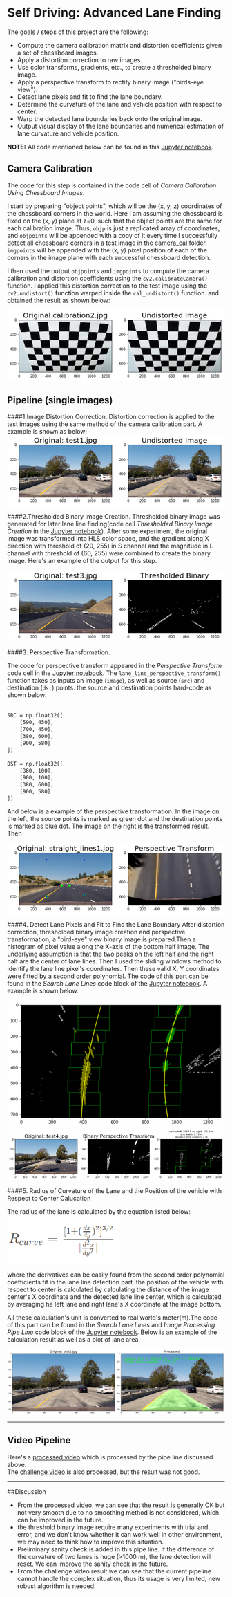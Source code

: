 # **Self Driving: Advanced Lane Finding**

The goals / steps of this project are the following:

* Compute the camera calibration matrix and distortion coefficients given a set of chessboard images.
* Apply a distortion correction to raw images.
* Use color transforms, gradients, etc., to create a thresholded binary image.
* Apply a perspective transform to rectify binary image ("birds-eye view").
* Detect lane pixels and fit to find the lane boundary.
* Determine the curvature of the lane and vehicle position with respect to center.
* Warp the detected lane boundaries back onto the original image.
* Output visual display of the lane boundaries and numerical estimation of lane curvature and vehicle position.





**NOTE:** All code mentioned below can be found in this [Jupyter notebook](./FlowSetup.ipynb).

## Camera Calibration

The code for this step is contained in the code cell of *Camera Calibration Using Chessboard Images*. 

I start by preparing "object points", which will be the (x, y, z) coordinates of the chessboard corners in the world. Here I am assuming the chessboard is fixed on the (x, y) plane at z=0, such that the object points are the same for each calibration image.  Thus, `objp` is just a replicated array of coordinates, and `objpoints` will be appended with a copy of it every time I successfully detect all chessboard corners in a test image in the [camera_cal](./camera_cal) folder.  `imgpoints` will be appended with the (x, y) pixel position of each of the corners in the image plane with each successful chessboard detection.  

I then used the output `objpoints` and `imgpoints` to compute the camera calibration and distortion coefficients using the `cv2.calibrateCamera()` function.  I applied this distortion correction to the test image using the `cv2.undistort()` function warped inside the `cal_undistort()` function. and obtained the result as shown below: 

![camera_calibration](./resource/camera_calibration_example.png)

## Pipeline (single images)

####1.Image Distortion Correction.
Distortion correction is applied to the test images using the same method of the camera calibration part. A example is shown as below:  
![undistorted_example](./resource/undistorted_example.png)


####2.Thresholded Binary Image Creation.
Thresholded binary image was generated for later lane line finding(code cell *Thresholded Binary Image Creation* in the [Jupyter notebook](./FlowSetup.ipynb)). After some experiment, the original image was transformed into HLS color space, and the gradient along X direction with threshold of (20, 255) in S channel and the magnitude in L channel with threshold of (60, 255) were combined to create the binary image.   Here's an example of the output for this step.  

![binary image example](./resource/binary_image_example.png)


####3. Perspective Transformation.

The code for perspective transform appeared in the  *Perspective Transform* code cell in the [Jupyter notebook](./FlowSetup.ipynb).  The `lane_line_perspective_transform()` function takes as inputs an image (`image`), as well as source (`src`) and destination (`dst`) points. the source and destination points hard-code as shown below:

```
  
SRC = np.float32([
    [590, 450],
    [700, 450],
    [380, 600],
    [900, 580]
])

DST = np.float32([
    [380, 100],
    [900, 100],
    [380, 600],
    [900, 580]
])

```

And below is a example of the perspective transformation. In the image on the left, the source points is marked as green dot and the destination points is marked as blue dot. The image on the right is the transformed result. Then  

![perspective_transformation](./resource/perspective_transformation.png)

####4. Detect Lane Pixels and Fit to Find the Lane Boundary
After distortion correction, thresholded binary image creation and perspective transformation, a "bird-eye" view binary image is prepared.Then a histogram of pixel value along the X-axis of the bottom half image. The underlying assumption is that the two peaks on the left half and the right half are the center of lane lines. Then  I used the sliding windows method to identify the lane line pixel's coordinates. Then these valid X, Y coordinates were fitted by a second order polynomial. The code of this part can be found in the *Search Lane Lines* code block of the [Jupyter notebook](./FlowSetup.ipynb). A example is shown below.        


![fit example](./resource/fit_example.png)
![fit example](./resource/fit_example_2.png)



####5. Radius of Curvature of the Lane and the Position of the vehicle with Respect to Center Calucation

The radius of the lane is calculated by the equation listed below:  
![curve equation](./resource/curve_equation.png) 

where the derivatives can be easily found from the second order polynomial coefficients fit in the lane line detection part.
the position of the vehicle with respect to center is calculated by calculating the distance of the image center's X coordinate and the detected lane line center, which is calculated by averaging he left lane and right lane's X coordinate at the image bottom.

All these calculation's unit is converted to real world's meter(m).The code of this part can be found in the *Search Lane Lines* and *Image Processing Pipe Line* code block of the [Jupyter notebook](./FlowSetup.ipynb). Below is an example of the calculation result as well as a plot of lane area. 


![post](./resource/post.png)   



---

## Video Pipeline


Here's a [processed video](./processed_video.mp4) which is processed by the pipe line discussed above.  
The [challenge video](./processed_challenge_video.mp4) is also processed, but the result was not good. 

---

##Discussion

- From the processed video, we can see that the result is generally OK but not very smooth due to no smoothing method is not considered, which can be improved in the future.
- the threshold binary image require many experiments with trial and error, and we don't know whether it can work well in other environment, we may need to think how to improve this situation.
- Preliminary sanity check is added in this pipe line. If the difference of the curvature of two lanes is huge (>1000 m), the lane detection will reset. We can improve the sanity check in the future.
- From the challenge video result we can see that the current pipeline cannot handle the complex situation, thus its usage is very limited, new robust algorithm is needed.
 
            


